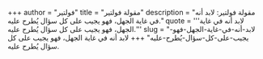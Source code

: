 +++
author = "فولتير"
title = "مقولة فولتير"
description = "مقولة فولتير: لابد أنه في غاية الجهل، فهو يجيب على كل سؤال يُطرح عليه."
quote = '''لابد أنه في غاية الجهل، فهو يجيب على كل سؤال يُطرح عليه.'''
slug = "لابد-أنه-في-غاية-الجهل-فهو-يجيب-على-كل-سؤال-يُطرح-عليه"
+++
لابد أنه في غاية الجهل، فهو يجيب على كل سؤال يُطرح عليه.

